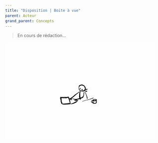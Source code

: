 ```yaml
---
title: "Disposition | Boite à vue"
parent: Acteur
grand_parent: Concepts
---
```



> En cours de rédaction...

![SynApps](../../assets/under-progress.gif)
